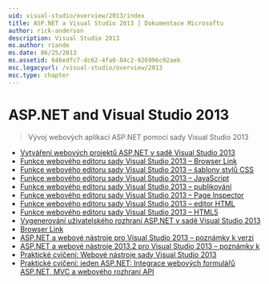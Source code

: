 ```yaml
---
uid: visual-studio/overview/2013/index
title: ASP.NET a Visual Studio 2013 | Dokumentace Microsoftu
author: rick-anderson
description: Visual Studio 2013
ms.author: riande
ms.date: 06/25/2013
ms.assetid: 646edfc7-dc62-4fa0-84c2-926996c92aeb
msc.legacyurl: /visual-studio/overview/2013
msc.type: chapter
---
```

<a name="aspnet-and-visual-studio-2013"></a>ASP.NET and Visual Studio 2013
====================
> Vývoj webových aplikací ASP.NET pomocí sady Visual Studio 2013


- [Vytváření webových projektů ASP.NET v sadě Visual Studio 2013](creating-web-projects-in-visual-studio.md)
- [Funkce webového editoru sady Visual Studio 2013 – Browser Link](visual-studio-2013-web-editor-features-browser-link.md)
- [Funkce webového editoru sady Visual Studio 2013 – šablony stylů CSS](visual-studio-2013-web-editor-features-css.md)
- [Funkce webového editoru sady Visual Studio 2013 – JavaScript](visual-studio-2013-web-editor-features-javascript.md)
- [Funkce webového editoru sady Visual Studio 2013 – publikování](visual-studio-2013-web-editor-features-publishing.md)
- [Funkce webového editoru sady Visual Studio 2013 – Page Inspector](visual-studio-2013-web-editor-features-page-inspector.md)
- [Funkce webového editoru sady Visual Studio 2013 – editor HTML](visual-studio-2013-web-editor-features-html-editor.md)
- [Funkce webového editoru sady Visual Studio 2013 – HTML5](visual-studio-2013-web-editor-features-html5.md)
- [Vygenerování uživatelského rozhraní ASP.NET v sadě Visual Studio 2013](aspnet-scaffolding-overview.md)
- [Browser Link](using-browser-link.md)
- [ASP.NET a webové nástroje pro Visual Studio 2013 – poznámky k verzi](release-notes.md)
- [ASP.NET a webové nástroje 2013.2 pro Visual Studio 2013 – poznámky k](aspnet-and-web-tools-20132-preview-for-visual-studio-2013-release-notes.md)
- [Praktické cvičení: Webové nástroje sady Visual Studio 2013](visual-studio-2013-web-tools.md)
- [Praktické cvičení: jeden ASP.NET: Integrace webových formulářů ASP.NET, MVC a webového rozhraní API](one-aspnet-integrating-aspnet-web-forms-mvc-and-web-api.md)
